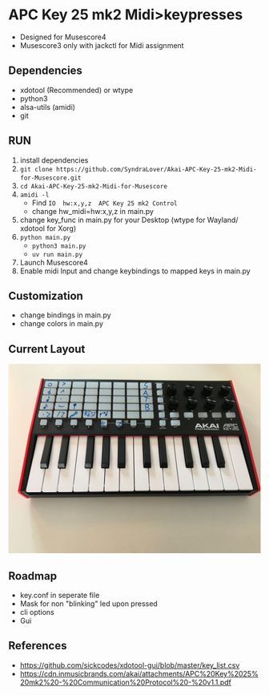 # APC Key 25 mk2 Midi>keypresses
- Designed for Musescore4
- Musescore3 only with jackctl for Midi assignment

## Dependencies
- xdotool (Recommended) or wtype
- python3
- alsa-utils (amidi)
- git

## RUN
1. install dependencies
2. `git clone https://github.com/SyndraLover/Akai-APC-Key-25-mk2-Midi-for-Musescore.git`
3. `cd Akai-APC-Key-25-mk2-Midi-for-Musescore`
4. `amidi -l`
    - Find `IO  hw:x,y,z  APC Key 25 mk2 Control`
    - change hw_midi=hw:x,y,z in main.py
5. change key_func in main.py for your Desktop (wtype for Wayland/ xdotool for Xorg)
6. `python main.py`
    - `python3 main.py`
    - `uv run main.py`
7. Launch Musescore4
8. Enable midi Input and change keybindings to mapped keys in main.py

## Customization
- change bindings in main.py
- change colors in main.py
## Current Layout
![Current Layout](Layout.png)
## Roadmap
- key.conf in seperate file
- Mask for non "blinking" led upon pressed
- cli options
- Gui

## References
- https://github.com/sickcodes/xdotool-gui/blob/master/key_list.csv
- https://cdn.inmusicbrands.com/akai/attachments/APC%20Key%2025%20mk2%20-%20Communication%20Protocol%20-%20v1.1.pdf